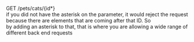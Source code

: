 GET /pets/cats/{id*} 
if you did not have the asterisk on the parameter, it would reject the request because there are elements that are coming after that ID. So by adding an asterisk to that, that is where you are allowing a wide range of different back end requests